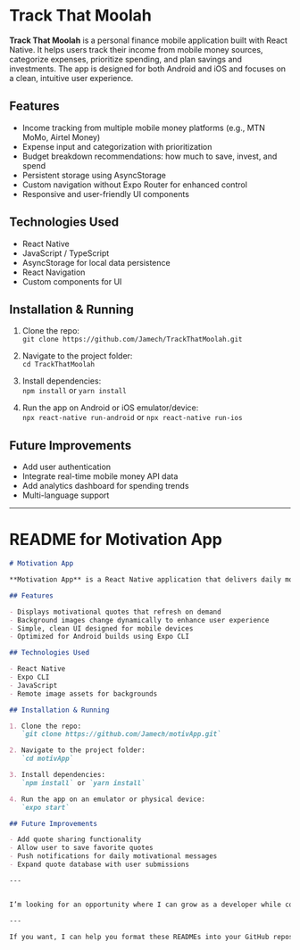 # Track That Moolah

**Track That Moolah** is a personal finance mobile application built with React Native. It helps users track their income from mobile money sources, categorize expenses, prioritize spending, and plan savings and investments. The app is designed for both Android and iOS and focuses on a clean, intuitive user experience.

## Features

- Income tracking from multiple mobile money platforms (e.g., MTN MoMo, Airtel Money)  
- Expense input and categorization with prioritization  
- Budget breakdown recommendations: how much to save, invest, and spend  
- Persistent storage using AsyncStorage  
- Custom navigation without Expo Router for enhanced control  
- Responsive and user-friendly UI components  

## Technologies Used

- React Native  
- JavaScript / TypeScript  
- AsyncStorage for local data persistence  
- React Navigation  
- Custom components for UI  

## Installation & Running

1. Clone the repo:  
   `git clone https://github.com/Jamech/TrackThatMoolah.git`

2. Navigate to the project folder:  
   `cd TrackThatMoolah`

3. Install dependencies:  
   `npm install` or `yarn install`

4. Run the app on Android or iOS emulator/device:  
   `npx react-native run-android` or `npx react-native run-ios`

## Future Improvements

- Add user authentication  
- Integrate real-time mobile money API data  
- Add analytics dashboard for spending trends  
- Multi-language support  

---

# README for Motivation App

```markdown
# Motivation App

**Motivation App** is a React Native application that delivers daily motivational quotes paired with dynamic and visually appealing background images. The app aims to inspire users with fresh content and a smooth, minimalist interface.

## Features

- Displays motivational quotes that refresh on demand  
- Background images change dynamically to enhance user experience  
- Simple, clean UI designed for mobile devices  
- Optimized for Android builds using Expo CLI  

## Technologies Used

- React Native  
- Expo CLI  
- JavaScript  
- Remote image assets for backgrounds  

## Installation & Running

1. Clone the repo:  
   `git clone https://github.com/Jamech/motivApp.git`

2. Navigate to the project folder:  
   `cd motivApp`

3. Install dependencies:  
   `npm install` or `yarn install`

4. Run the app on an emulator or physical device:  
   `expo start`

## Future Improvements

- Add quote sharing functionality  
- Allow user to save favorite quotes  
- Push notifications for daily motivational messages  
- Expand quote database with user submissions  

---


I’m looking for an opportunity where I can grow as a developer while contributing to real projects. I’m especially interested in mobile-first products, fintech apps, or anything that helps people solve real problems using technology.

---

If you want, I can help you format these READMEs into your GitHub repos and prepare your CV as a neat PDF or Word file. Just say the word!
